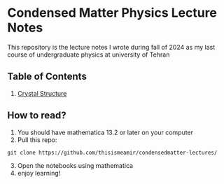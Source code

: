 # Condensed Matter Physics Lecture Notes
This repository is the lecture notes I wrote during fall of 2024 as my last course of undergraduate physics at university of Tehran

## Table of Contents
1. [Crystal Structure](https://github.com/thisismeamir/condensedmatter-lectures/main/CMP-01-Crystal-Structure.nb)

## How to read?
1. You should have mathematica 13.2 or later on your computer
2. Pull this repo:
```
git clone https://github.com/thisismeamir/condensedmatter-lectures/
```
3. Open the notebooks using mathematica
4. enjoy learning!
